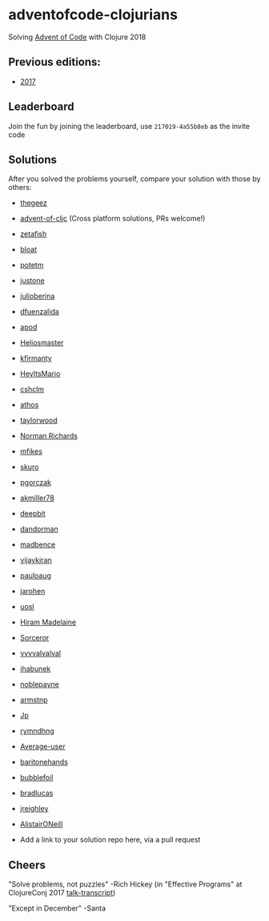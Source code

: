 # adventofcode-clojurians

Solving [Advent of Code](http://adventofcode.com) with Clojure 2018

## Previous editions:
- [2017](https://github.com/adventofcode-clojurians/adventofcode-clojurians/blob/master/2017.md)

## Leaderboard
Join the fun by joining the leaderboard, use `217019-4a55b8eb` as the invite code

## Solutions
After you solved the problems yourself, compare your solution with those by others:

- [thegeez](https://github.com/thegeez/clj-advent-of-code-2018)
- [advent-of-cljc](https://github.com/borkdude/advent-of-cljc) (Cross platform solutions, PRs welcome!)
- [zetafish](https://github.com/zetafish/adventofcode-2018)
- [bloat](https://github.com/bloat/aoc2018)
- [potetm](https://github.com/potetm/advent-of-code)
- [justone](https://github.com/justone/adventofcode/tree/master/2018)
- [julioberina](https://github.com/julioberina/AdventOfCode-2018)
- [dfuenzalida](https://github.com/dfuenzalida/adventofcode/tree/master/advent2018)
- [apod](https://github.com/apod/advent-of-code-2018)
- [Heliosmaster](https://github.com/Heliosmaster/advent-of-code-2018)
- [kfirmanty](https://github.com/kfirmanty/advent-of-code-2018)
- [HeyItsMario](https://github.com/HeyItsMario/AdventOfCode2018)
- [cshclm](https://gitlab.com/cshclm/advent-of-code-2018)
- [athos](https://github.com/athos/advent-of-code-2018)
- [taylorwood](https://github.com/taylorwood/advent-of-code)
- [Norman Richards](https://github.com/orb/advent2018)
- [mfikes](https://github.com/mfikes/advent-of-code)
- [skuro](https://github.com/skuro/adventofcode2018)
- [pgorczak](https://github.com/pgorczak/adventofcode-clj/tree/master/src/aoc2018)
- [akmiller78](https://github.com/akmiller78/AdventOfCode2018)
- [deepbit](https://github.com/coelias/adventofcode-2018)
- [dandorman](https://github.com/dandorman/advent-of-code-2018)
- [madbence](https://github.com/madbence/aoc-2018-clj)
- [vijaykiran](https://github.com/vijaykiran/aoc-2018)
- [pauloaug](https://github.com/pauloaug/advent-of-code-2018)
- [jarohen](https://github.com/jarohen/advent-of-code/tree/master/2018/src/aoc2018)
- [uosl](https://github.com/uosl/advent-of-code)
- [Hiram Madelaine](https://bitbucket.org/hmadelaine/advent-of-code)
- [Sorceror](https://github.com/Sorceror/aoc2018)
- [vvvvalvalval](https://github.com/vvvvalvalval/advent-of-code-2017/tree/master/src/aoc2018)
- [ihabunek](https://git.sr.ht/~ihabunek/aoc2018/tree/master/clojure)
- [noblepayne](https://github.com/noblepayne/advent-of-code2018)
- [armstnp](https://github.com/armstnp/advent-of-code-2018)
- [Jp](https://gist.github.com/JpOnline/ff968f4232cf9a54de0a98193a62af4c)
- [rymndhng](https://github.com/rymndhng/advent-of-clojure/)
- [Average-user](https://github.com/Average-user/adventofcode-clj-2018)
- [baritonehands](https://github.com/baritonehands/advent-of-code-2018)
- [bubblefoil](https://github.com/bubblefoil/adventofcode18)
- [bradlucas](https://github.com/bradlucas/advent-of-code-2018)
- [jreighley](https://github.com/jreighley/aoc2019)
- [AlistairONeill](https://github.com/AlistairONeill/advent-of-code-clojure)

- Add a link to your solution repo here, via a pull request

## Cheers

"Solve problems, not puzzles" -Rich Hickey (in "Effective Programs" at ClojureConj 2017 [talk-transcript](https://github.com/matthiasn/talk-transcripts/blob/master/Hickey_Rich/EffectivePrograms.md))

"Except in December" -Santa
